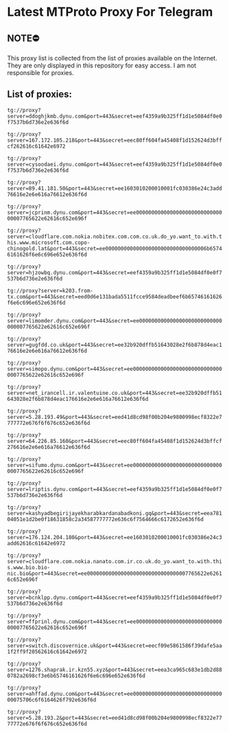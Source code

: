 # Latest MTProto Proxy For Telegram

## NOTE⛔

This proxy list is collected from the list of proxies available on the Internet. They are only displayed in this repository for easy access. I am not responsible for proxies.

## List of proxies:

`tg://proxy?server=ddoghjkmb.dynu.com&port=443&secret=eef4359a9b325ff1d1e5084df0e0f7537b6d736e2e636f6d`

`tg://proxy?server=167.172.105.218&port=443&secret=eec80ff604fa45408f1d152624d3bffcf262616c61642e6972`

`tg://proxy?server=cysoodaei.dynu.com&port=443&secret=eef4359a9b325ff1d1e5084df0e0f7537b6d736e2e636f6d`

`tg://proxy?server=89.41.181.50&port=443&secret=ee1603010200010001fc030386e24c3add76616e2e6e616a76612e636f6d`

`tg://proxy?server=jcprinm.dynu.com&port=443&secret=ee000000000000000000000000000000007765622e62616c652e696f`

`tg://proxy?server=cloudflare.com.nokia.nobitex.com.com.co.uk.do_yo.want_to.with.this.www.microsoft.com.copo-chinogold.lat&port=443&secret=ee000000000000000000000000000000006b65746161626f6e6c696e652e636f6d`

`tg://proxy?server=hjzowbq.dynu.com&port=443&secret=eef4359a9b325ff1d1e5084df0e0f7537b6d736e2e636f6d`

`tg://proxy?server=k203.from-tx.com&port=443&secret=eed0d6e131bada5511fcce9584deadbeef6b65746161626f6e6c696e652e636f6d`

`tg://proxy?server=limomder.dynu.com&port=443&secret=ee000000000000000000000000000000007765622e62616c652e696f`

`tg://proxy?server=gugfdd.co.uk&port=443&secret=ee32b920dffb51643028e2f6b878d4eac176616e2e6e616a76612e636f6d`

`tg://proxy?server=simopo.dynu.com&port=443&secret=ee000000000000000000000000000000007765622e62616c652e696f`

`tg://proxy?server=net_irancell.ir.valentuine.co.uk&port=443&secret=ee32b920dffb51643028e2f6b878d4eac176616e2e6e616a76612e636f6d`

`tg://proxy?server=5.28.193.49&port=443&secret=eed41d8cd98f00b204e9800998ecf8322e7777772e676f6f676c652e636f6d`

`tg://proxy?server=64.226.85.160&port=443&secret=eec80ff604fa45408f1d152624d3bffcf276616e2e6e616a76612e636f6d`

`tg://proxy?server=sifumo.dynu.com&port=443&secret=ee000000000000000000000000000000007765622e62616c652e696f`

`tg://proxy?server=lriptis.dynu.com&port=443&secret=eef4359a9b325ff1d1e5084df0e0f7537b6d736e2e636f6d`

`tg://proxy?server=kashyadbegirijayekharabkardanabadkoni.gq&port=443&secret=eea78104051e1d2be0f18631858c2a34587777772e636c6f7564666c6172652e636f6d`

`tg://proxy?server=176.124.204.180&port=443&secret=ee1603010200010001fc030386e24c3add62616c61642e6972`

`tg://proxy?server=cloudflare.com.nokia.nanato.com.ir.co.uk.do_yo.want_to.with.this.www.bio.bio-nic.bio&port=443&secret=ee000000000000000000000000000000007765622e62616c652e696f`

`tg://proxy?server=bcnklpp.dynu.com&port=443&secret=eef4359a9b325ff1d1e5084df0e0f7537b6d736e2e636f6d`

`tg://proxy?server=ffprinl.dynu.com&port=443&secret=ee000000000000000000000000000000007765622e62616c652e696f`

`tg://proxy?server=switch.discovernice.uk&port=443&secret=eecf09e5861586f39dafe5aa1f2ff9f20562616c61642e6972`

`tg://proxy?server=1276.shaprak.ir.kzn55.xyz&port=443&secret=eea3ca965c683e1db2d880782a2698cf3e6b65746161626f6e6c696e652e636f6d`

`tg://proxy?server=ahffad.dynu.com&port=443&secret=ee0000000000000000000000000000000075706c6f6164626f792e636f6d`

`tg://proxy?server=5.28.193.2&port=443&secret=eed41d8cd98f00b204e9800998ecf8322e7777772e676f6f676c652e636f6d`

